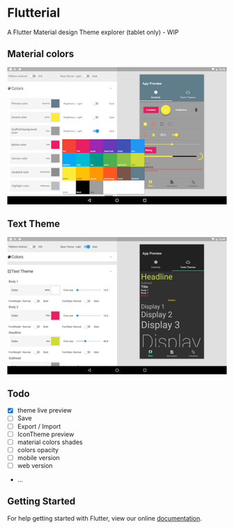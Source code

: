 # Flutterial 

A Flutter Material design Theme explorer (tablet only) - WIP 

## Material colors

![screenshot](screenshot.png)

## Text Theme

![screenshot2](screenshot2.png)

## Todo

- [x] theme live preview
- [ ] Save
- [ ] Export / Import
- [ ] IconTheme preview
- [ ] material colors shades
- [ ] colors opacity
- [ ] mobile version
- [ ] web version
- ...

## Getting Started

For help getting started with Flutter, view our online
[documentation](http://flutter.io/).
